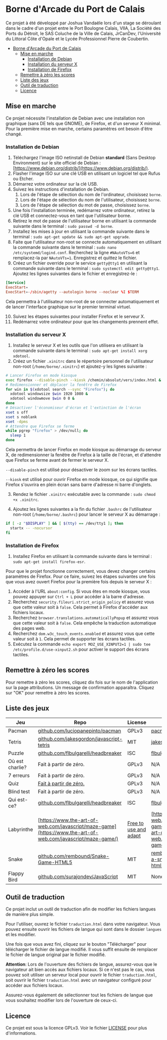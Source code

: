 # Borne d'Arcade du Port de Calais

Ce projet à été développé par Joshua Vandaële lors d'un stage se déroulant dans le cadre d'un projet entre le Port Boulogne Calais, VIIA, La Société des Ports du Détroit, le SAS Coluche de la Ville de Calais, JrCanDev, l'Université du Littoral Côte d'Opale et le Lycée Professionnel Pierre de Coubertin.

- [Borne d'Arcade du Port de Calais](#borne-darcade-du-port-de-calais)
  - [Mise en marche](#mise-en-marche)
    - [Installation de Debian](#installation-de-debian)
    - [Installation du serveur X](#installation-du-serveur-x)
    - [Installation de Firefox](#installation-de-firefox)
  - [Remettre à zéro les scores](#remettre-à-zéro-les-scores)
  - [Liste des jeux](#liste-des-jeux)
  - [Outil de traduction](#outil-de-traduction)
  - [Licence](#licence)

## Mise en marche

Ce projet nécessite l'installation de Debian avec une installation non graphique (sans DE tels que GNOME), de Firefox, et d'un serveur X minimal. Pour la première mise en marche, certains paramètres ont besoin d'être changé.

### Installation de Debian

1. Téléchargez l'image ISO netinstall de Debian **standard** (Sans Desktop Environment) sur le site officiel de Debian : [https://www.debian.org/distrib/](https://www.debian.org/distrib/).
2. Flasher l'image ISO sur une clé USB en utilisant un logiciel tel que Rufus ou Etcher.
3. Démarrez votre ordinateur sur la clé USB.
4. Suivez les instructions d'installation de Debian.
   1. Lors de l'étape de sélection du nom de l'ordinateur, choisissez `borne`.
   2. Lors de l'étape de sélection du nom de l'utilisateur, choisissez `borne`.
   3. Lors de l'étape de sélection du mot de passe, choisissez `borne`.
5. Une fois l'installation terminée, redémarrez votre ordinateur, retirez la clé USB et connectez-vous en tant que l'utilisateur borne.
6. Retirez le mot de passe de l'utilisateur borne en utilisant la commande suivante dans le terminal : `sudo passwd -d borne`.
7. Installez les mises à jour en utilisant la commande suivante dans le terminal : `sudo apt-get update && sudo apt-get upgrade`.
8. Faite que l'utilisateur non-root se connecte automatiquement en utilisant la commande suivante dans le terminal : `sudo nano /etc/systemd/logind.conf`. Recherchez la ligne `#NAutoVTs=6` et remplacez-la par `NAutoVTs=1`. Enregistrez et quittez le fichier.
9. Créez un fichier override pour le service `getty@tty1` en utilisant la commande suivante dans le terminal : `sudo systemctl edit getty@tty1`. Ajoutez les lignes suivantes dans le fichier et enregistrez-le :

```conf
[Service]
ExecStart=
ExecStart=-/sbin/agetty --autologin borne --noclear %I $TERM
```

Cela permettra à l'utilisateur non-root de se connecter automatiquement et de lancer l'interface graphique sur le premier terminal virtuel.

10. Suivez les étapes suivantes pour installer Firefox et le serveur X.
11. Redémarrez votre ordinateur pour que les changements prennent effet.

### Installation du serveur X

1. Installez le serveur X et les outils que l'on utilisera en utilisant la commande suivante dans le terminal : `sudo apt-get install xorg xdotool`.
2. Créez un fichier `.xinitrc` dans le répertoire personnel de l'utilisateur non-root (`/home/borne/.xinitrc`) et ajoutez-y les lignes suivante :

```sh
# Lancer Firefox en mode kiosque
exec firefox --disable-pinch --kiosk /chemin/absolut/vers/index.html &
# Redimensionner et déplacer la fenêtre de Firefox
for win in $(xdotool search --sync "Firefox"); do
  xdotool windowsize $win 1920 1080 &
  xdotool windowmove $win 0 0 &
done
# Désactiver l'économiseur d'écran et l'extinction de l'écran
xset s off
xset s noblank
xset -dpms
# Attendre que Firefox se ferme
while pgrep "firefox" > /dev/null; do
  sleep 1
done
```

Cela permettra de lancer Firefox en mode kiosque au démarrage du serveur X, de redimensionner la fenêtre de Firefox à la taille de l'écran, et d'attendre que Firefox se ferme avant de fermer le serveur X.

`--disable-pinch` est utilisé pour désactiver le zoom sur les écrans tactiles.

`--kiosk` est utilisé pour ouvrir Firefox en mode kiosque, ce qui signifie que Firefox s'ouvrira en plein écran sans barre d'adresse ni barre d'onglets.

3. Rendez le fichier `.xinitrc` exécutable avec la commande : `sudo chmod +x .xinitrc`.

4. Ajoutez les lignes suivantes a la fin du fichier `.bashrc` de l'utilisateur non-root (`/home/borne/.bashrc`) pour lancer le serveur X au démarrage :

```bash
if [ -z "$DISPLAY" ] && [ $(tty) == /dev/tty1 ]; then
  startx -- -nocursor
fi
```

### Installation de Firefox

1. Installez Firefox en utilisant la commande suivante dans le terminal : `sudo apt-get install firefox-esr`.

Pour que le projet fonctionne correctement, vous devez changer certains paramètres de Firefox. Pour ce faire, suivez les étapes suivantes une fois que vous avez ouvert Firefox pour la première fois depuis le serveur X :

1. Accéder à l'URL `about:config`. Si vous êtes en mode kiosque, vous pouvez appuyer sur `Ctrl + L` pour accéder à la barre d'adresse.
2. Recherchez `security.fileuri.strict_origin_policy` et assurez vous que cette valeur soit à `false`. Cela permet à Firefox d'accéder aux fichiers locaux.
3. Recherchez `browser.translations.automaticallyPopup` et assurez vous que cette valeur soit à `false`. Cela empêche la traduction automatique des pages web.
4. Recherchez `dom.w3c_touch_events.enabled` et assurez vous que cette valeur soit à `1`. Cela permet de supporter les écrans tactiles.
5. Exécutez la commande `echo export MOZ_USE_XINPUT2=1 | sudo tee /etc/profile.d/use-xinput2.sh` pour activer le support des écrans tactiles.

## Remettre à zéro les scores

Pour remettre à zéro les scores, cliquez dix fois sur le nom de l'application sur la page attributions. Un message de confirmation apparaîtra. Cliquez sur "OK" pour remettre à zéro les scores.

## Liste des jeux

| Jeu             | Repo                                                                                                        | License                                                                | Demo                                                                                                                                            |
| --------------- | ----------------------------------------------------------------------------------------------------------- | ---------------------------------------------------------------------- | ----------------------------------------------------------------------------------------------------------------------------------------------- |
| Pacman          | [github.com/luciopanepinto/pacman](https://github.com/luciopanepinto/pacman)                                | GPLv3                                                                  | [pacman-e281c.firebaseapp.com](https://pacman-e281c.firebaseapp.com/)                                                                           |
| Tetris          | [github.com/jakesgordon/javascript-tetris](https://github.com/jakesgordon/javascript-tetris/)               | MIT                                                                    | [jakesgordon.com/games/tetris/](https://jakesgordon.com/games/tetris/)                                                                          |
| Puzzle          | [github.com/flbulgarelli/headbreaker](https://github.com/flbulgarelli/headbreaker)                          | ISC                                                                    | [flbulgarelli.github.io/headbreaker](https://flbulgarelli.github.io/headbreaker/)                                                               |
| Où est charlie? | Fait à partir de zéro.                                                                                      | GPLv3                                                                  | N/A                                                                                                                                             |
| 7 erreurs       | Fait à partir de zéro.                                                                                      | GPLv3                                                                  | N/A                                                                                                                                             |
| Quiz            | [Fait à partir de zéro.](jeux/quiz/)                                                                        | GPLv3                                                                  | N/A                                                                                                                                             |
| Blind test      | Fait à partir de zéro.                                                                                      | GPLv3                                                                  | N/A                                                                                                                                             |
| Qui est-ce?     | [github.com/flbulgarelli/headbreaker](https://github.com/flbulgarelli/headbreaker)                          | ISC                                                                    | [flbulgarelli.github.io/headbreaker](https://flbulgarelli.github.io/headbreaker/)                                                               |
| Labyrinthe      | [https://www.the-art-of-web.com/javascript/maze-game](https://www.the-art-of-web.com/javascript/maze-game/) | [Free to use and adapt](https://www.the-art-of-web.com/copyright.html) | [https://www.the-art-of-web.com/javascript/maze-game-large/](https://www.the-art-of-web.com/javascript/maze-game-large/)                        |
| Snake           | [github.com/rembound/Snake-Game-HTML5](https://github.com/rembound/Snake-Game-HTML5)                        | MIT                                                                    | [rembound.com/articles/creating-a-snake-game-tutorial-with-html5](https://rembound.com/articles/creating-a-snake-game-tutorial-with-html5#demo) |
| Flappy Bird     | [github.com/surajondev/JavaScript](https://github.com/surajondev/JavaScript)                                | MIT                                                                    | None                                                                                                                                            |

## Outil de traduction

Ce projet inclut un outil de traduction afin de modifier les fichiers langues de manière plus simple.

Pour l'utiliser, ouvrez le fichier `traduction.html` dans votre navigateur. Vous pouvez ensuite ouvrir les fichiers de langue qui sont dans le dossier `langues` et les modifier.

Une fois que vous avez fini, cliquez sur le bouton "Télécharger" pour télécharger le fichier de langue modifié. Il vous suffit ensuite de remplacer le fichier de langue original par le fichier modifié.

**Attention**: Lors de l'ouverture des fichiers de langue, assurez-vous que le navigateur ait bien accès aux fichiers locaux. Si ce n'est pas le cas, vous pouvez soit utiliser un serveur local pour ouvrir le fichier `traduction.html`, soit ouvrir le fichier `traduction.html` avec un navigateur configuré pour accéder aux fichiers locaux.

Assurez-vous également de sélectionner tout les fichiers de langue que vous souhaitez modifier lors de l'ouverture de ceux-ci.

## Licence

Ce projet est sous la licence GPLv3. Voir le fichier [LICENSE](LICENSE) pour plus d'informations.

